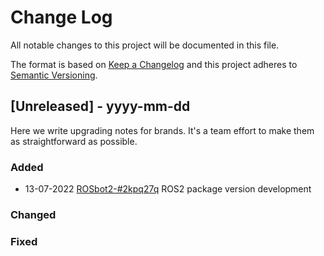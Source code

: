 
# Change Log
All notable changes to this project will be documented in this file.
 
The format is based on [Keep a Changelog](http://keepachangelog.com/)
and this project adheres to [Semantic Versioning](http://semver.org/).
 
## [Unreleased] - yyyy-mm-dd
 
Here we write upgrading notes for brands. It's a team effort to make them as
straightforward as possible.
 
### Added
- 13-07-2022 [ROSbot2-#2kpq27q](https://app.clickup.com/t/2kpq27q)
  ROS2 package version development
### Changed

### Fixed
 
